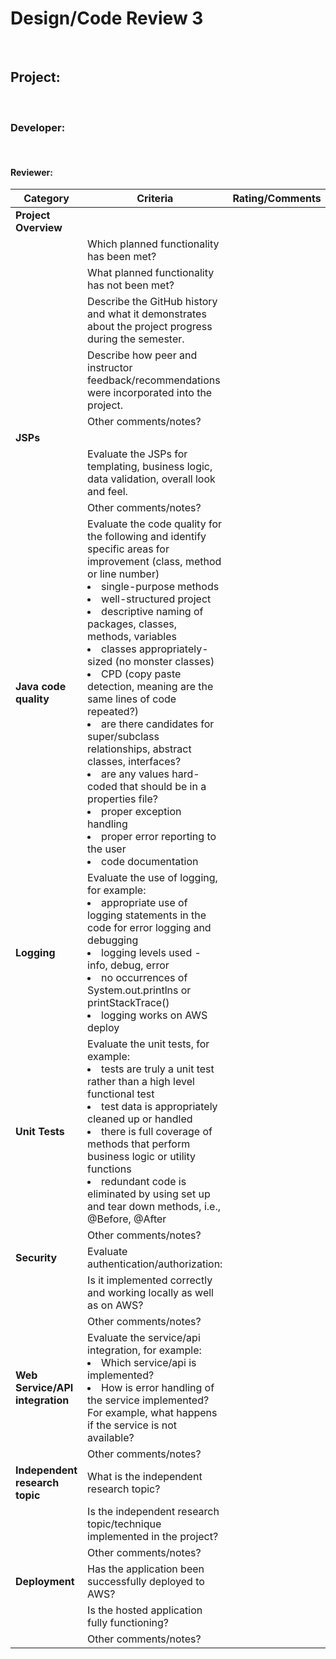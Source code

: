 # Design/Code Review 3
​
## Project:
​
### Developer:
​
#### Reviewer:

|Category|Criteria|Rating/Comments|
|--------|---------|---------------|
|**Project Overview**|| |
||Which planned functionality has been met? | |
|| What planned functionality has not been met? ||
||Describe the GitHub history and what it demonstrates about the project progress during the semester.| |
||Describe how peer and instructor feedback/recommendations were incorporated into the project.| |
||Other comments/notes?| |
|**JSPs**|| |
||Evaluate the JSPs for templating, business logic, data validation, overall look and feel.| |
||Other comments/notes?| |
|**Java code quality**|Evaluate the code quality for the following and identify specific areas for improvement (class, method or line number) <li>single-purpose methods <li>well-structured project <li>descriptive naming of packages, classes, methods, variables <li>classes appropriately-sized  (no monster classes) <li> CPD (copy paste detection, meaning are the same lines of code repeated?) <li>are there candidates for super/subclass relationships, abstract classes, interfaces? <li>are any values hard-coded that should be in a properties file? <li>proper exception handling <li>proper error reporting to the user <li> code documentation ||Other comments/notes?| |
|**Logging**|Evaluate the use of logging, for example:<li>appropriate use of logging statements in the code for error logging and debugging <li>logging levels used - info, debug, error <li> no occurrences of  System.out.printlns or printStackTrace() <li> logging works on AWS deploy||Other comments/notes?| |
|**Unit Tests**|Evaluate the unit tests, for example: <li>tests are truly a unit test rather than a high level functional test <li>test data is appropriately cleaned up or handled <li> there is full coverage of methods that perform business logic or utility functions <li>redundant code is eliminated by using set up and tear down methods, i.e., @Before, @After
||Other comments/notes?| |
|**Security**|Evaluate authentication/authorization:| |
||Is it implemented correctly and working locally as well as on AWS?
||Other comments/notes?| |
|**Web Service/API integration**|Evaluate the service/api integration, for example: <li> Which service/api is implemented? <li>How is  error handling of the service implemented? For example, what happens if the service is not available?| |
||Other comments/notes?| |
|**Independent research topic**| What is the independent research topic?| |
||Is the independent research topic/technique implemented in the project?| |
||Other comments/notes?| |
|**Deployment**| Has the application been successfully deployed to AWS?| |
||Is the hosted application fully functioning?| |
||Other comments/notes?| |
  
